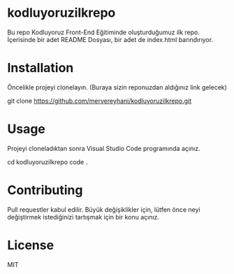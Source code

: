 # kodluyoruzilkrepo
Bu repo Kodluyoruz Front-End Eğitiminde oluşturduğumuz ilk repo. İçerisinde bir adet README Dosyası, bir adet de index.html barındırıyor.
# Installation
Öncelikle projeyi clonelayın. (Buraya sizin reponuzdan aldığınız link gelecek)

git clone https://github.com/mervereyhani/kodluyoruzilkrepo.git

# Usage
Projeyi cloneladıktan sonra Visual Studio Code programında açınız.


cd kodluyoruzilkrepo
code .

# Contributing
Pull requestler kabul edilir. Büyük değişiklikler için, lütfen önce neyi değiştirmek istediğinizi tartışmak için bir konu açınız.

# License
MIT